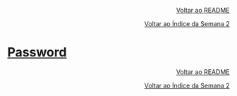 <p align="right">
   <a href="https://patyfil.github.io/cs50-cc50-harvard/">Voltar ao README</a>
</p>
<p align="right">
   <a href="https://patyfil.github.io/cs50-cc50-harvard/2-Arrays.html">Voltar ao Índice da Semana 2</a>
</p>

# [Password](https://cs50.harvard.edu/x/2023/problems/2/password/)  









<p align="right">
   <a href="https://patyfil.github.io/cs50-cc50-harvard/">Voltar ao README</a>
</p>
<p align="right">
   <a href="https://patyfil.github.io/cs50-cc50-harvard/2-Arrays.html">Voltar ao Índice da Semana 2</a>
</p>